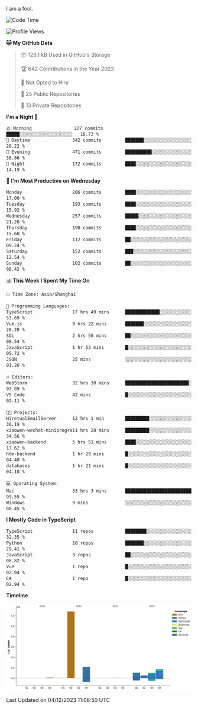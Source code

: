 I am a fool.

<!--START_SECTION:waka-->
![Code Time](http://img.shields.io/badge/Code%20Time-959%20hrs%2058%20mins-blue)

![Profile Views](http://img.shields.io/badge/Profile%20Views-26-blue)

**🐱 My GitHub Data** 

> 📦 126.1 kB Used in GitHub's Storage 
 > 
> 🏆 642 Contributions in the Year 2023
 > 
> 🚫 Not Opted to Hire
 > 
> 📜 25 Public Repositories 
 > 
> 🔑 13 Private Repositories 
 > 
**I'm a Night 🦉** 

```text
🌞 Morning                227 commits         █████░░░░░░░░░░░░░░░░░░░░   18.73 % 
🌆 Daytime                342 commits         ███████░░░░░░░░░░░░░░░░░░   28.22 % 
🌃 Evening                471 commits         ██████████░░░░░░░░░░░░░░░   38.86 % 
🌙 Night                  172 commits         ████░░░░░░░░░░░░░░░░░░░░░   14.19 % 
```
📅 **I'm Most Productive on Wednesday** 

```text
Monday                   206 commits         ████░░░░░░░░░░░░░░░░░░░░░   17.00 % 
Tuesday                  193 commits         ████░░░░░░░░░░░░░░░░░░░░░   15.92 % 
Wednesday                257 commits         █████░░░░░░░░░░░░░░░░░░░░   21.20 % 
Thursday                 190 commits         ████░░░░░░░░░░░░░░░░░░░░░   15.68 % 
Friday                   112 commits         ██░░░░░░░░░░░░░░░░░░░░░░░   09.24 % 
Saturday                 152 commits         ███░░░░░░░░░░░░░░░░░░░░░░   12.54 % 
Sunday                   102 commits         ██░░░░░░░░░░░░░░░░░░░░░░░   08.42 % 
```


📊 **This Week I Spent My Time On** 

```text
🕑︎ Time Zone: Asia/Shanghai

💬 Programming Languages: 
TypeScript               17 hrs 49 mins      █████████████░░░░░░░░░░░░   53.69 % 
Vue.js                   9 hrs 22 mins       ███████░░░░░░░░░░░░░░░░░░   28.20 % 
SQL                      2 hrs 50 mins       ██░░░░░░░░░░░░░░░░░░░░░░░   08.54 % 
JavaScript               1 hr 53 mins        █░░░░░░░░░░░░░░░░░░░░░░░░   05.72 % 
JSON                     25 mins             ░░░░░░░░░░░░░░░░░░░░░░░░░   01.26 % 

🔥 Editors: 
WebStorm                 32 hrs 30 mins      ████████████████████████░   97.89 % 
VS Code                  42 mins             █░░░░░░░░░░░░░░░░░░░░░░░░   02.11 % 

🐱‍💻 Projects: 
HiretualEmailServer      12 hrs 1 min        █████████░░░░░░░░░░░░░░░░   36.19 % 
xiaowen-wechat-miniprogra11 hrs 28 mins      █████████░░░░░░░░░░░░░░░░   34.56 % 
xiaowen-backend          5 hrs 51 mins       ████░░░░░░░░░░░░░░░░░░░░░   17.62 % 
htm-backend              1 hr 29 mins        █░░░░░░░░░░░░░░░░░░░░░░░░   04.48 % 
databases                1 hr 21 mins        █░░░░░░░░░░░░░░░░░░░░░░░░   04.10 % 

💻 Operating System: 
Mac                      33 hrs 3 mins       █████████████████████████   99.55 % 
Windows                  9 mins              ░░░░░░░░░░░░░░░░░░░░░░░░░   00.45 % 
```

**I Mostly Code in TypeScript** 

```text
TypeScript               11 repos            ████████░░░░░░░░░░░░░░░░░   32.35 % 
Python                   10 repos            ███████░░░░░░░░░░░░░░░░░░   29.41 % 
JavaScript               3 repos             ██░░░░░░░░░░░░░░░░░░░░░░░   08.82 % 
Vue                      1 repo              █░░░░░░░░░░░░░░░░░░░░░░░░   02.94 % 
C#                       1 repo              █░░░░░░░░░░░░░░░░░░░░░░░░   02.94 % 
```



**Timeline**

![Lines of Code chart](https://raw.githubusercontent.com/VeejaLiu/VeejaLiu/master/assets/bar_graph.png)


 Last Updated on 04/12/2023 11:08:50 UTC
<!--END_SECTION:waka-->
